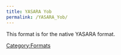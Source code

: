 ```yaml
---
title: YASARA Yob
permalink: /YASARA_Yob/
---
```


This format is for the native YASARA format.

[Category:Formats](/Category:Formats "wikilink")